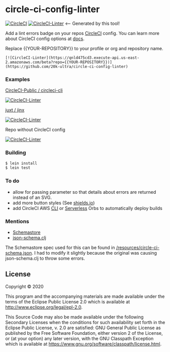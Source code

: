 # circle-ci-config-linter

[![CircleCI](https://circleci.com/gh/20k-ultra/circle-ci-config-linter.svg?style=shield)](https://circleci.com/gh/20k-ultra/circle-ci-config-linter)
[![CircleCI-Linter](https://qnld475cd3.execute-api.us-east-2.amazonaws.com/beta?repo=20k-ultra/circle-ci-config-linter)](https://github.com/20k-ultra/circle-ci-config-linter) <-- Generated by this tool!

Add a lint errors badge on your repos [CircleCI](https://circleci.com/) config. You can learn more about CircleCI config options at [docs](https://circleci.com/docs/2.0/configuration-reference/).

Replace {{YOUR-REPOSITORY}} to your profile or org and repository name.

```
[![CircleCI-Linter](https://qnld475cd3.execute-api.us-east-2.amazonaws.com/beta?repo={{YOUR-REPOSITORY}})](https://github.com/20k-ultra/circle-ci-config-linter)
```

### Examples

[CircleCI-Public / circleci-cli](https://github.com/CircleCI-Public/circleci-cli/blob/master/.circleci/config.yml)

[![CircleCI-Linter](https://qnld475cd3.execute-api.us-east-2.amazonaws.com/beta?repo=CircleCI-Public/circleci-cli)](https://github.com/20k-ultra/circle-ci-config-linter)

[juxt / jinx](https://github.com/juxt/jinx//blob/master/.circleci/config.yml)

[![CircleCI-Linter](https://qnld475cd3.execute-api.us-east-2.amazonaws.com/beta?repo=juxt/jinx)](https://github.com/20k-ultra/circle-ci-config-linterl)

Repo without CircleCI config

[![CircleCI-Linter](https://qnld475cd3.execute-api.us-east-2.amazonaws.com/beta?repo=DNSCrypt/dnscrypt-proxy)](https://github.com/20k-ultra/circle-ci-config-linter)

### Building

```bash
$ lein install
$ lein test
```

### To do

- allow for passing parameter so that details about errors are returned instead of an SVG.
- add more button styles (See [shields.io](https://shields.io))
- add CircleCI AWS [CLI](https://circleci.com/orbs/registry/orb/circleci/aws-cli) or [Serverless](https://circleci.com/orbs/registry/orb/circleci/aws-sam-serverless) Orbs to automatically deploy builds

### Mentions

- [Schemastore](https://github.com/SchemaStore/schemastore/)
- [json-schema.clj](https://github.com/niquola/json-schema.clj)

The Schemastore spec used for this can be found in [/resources/circle-ci-schema.json](https://github.com/20k-ultra/circle-ci-config-linter/blob/master/resources/circle-ci-schema.json). I had to modify it slightly because the original was causing json-schema.clj to throw some errors.


## License

Copyright © 2020

This program and the accompanying materials are made available under the
terms of the Eclipse Public License 2.0 which is available at
http://www.eclipse.org/legal/epl-2.0.

This Source Code may also be made available under the following Secondary
Licenses when the conditions for such availability set forth in the Eclipse
Public License, v. 2.0 are satisfied: GNU General Public License as published by
the Free Software Foundation, either version 2 of the License, or (at your
option) any later version, with the GNU Classpath Exception which is available
at https://www.gnu.org/software/classpath/license.html.
